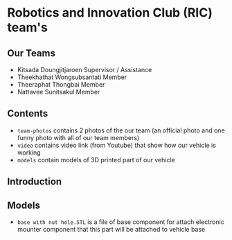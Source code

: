 # Robotics and Innovation Club (RIC) team's

## Our Teams
- Kitsada      Doungjitjaroen  Supervisor / Assistance
- Theekhathat  Wongsubsantati  Member
- Theeraphat   Thongbai        Member
- Nattavee     Sunitsakul      Member

## Contents
- ```team-photos``` contains 2 photos of the our team (an official photo and one funny photo with all of our team members)
- ```video``` contains video link (from Youtube) that show how our vehicle is working
- ```models``` contain models of 3D printed part of our vehicle

## Introduction 


## Models
- ```base with nut hole.STL``` is a file of base component for attach electronic mounter component that this part will be attached to vehicle base